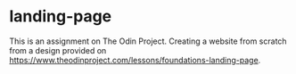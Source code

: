 # landing-page
This is an assignment on The Odin Project. Creating a website from scratch from a design provided on https://www.theodinproject.com/lessons/foundations-landing-page.